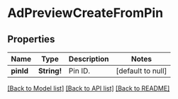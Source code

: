 # AdPreviewCreateFromPin

## Properties
Name | Type | Description | Notes
------------ | ------------- | ------------- | -------------
**pinId** | **String!** | Pin ID. | [default to null]

[[Back to Model list]](../README.md#documentation-for-models) [[Back to API list]](../README.md#documentation-for-api-endpoints) [[Back to README]](../README.md)


